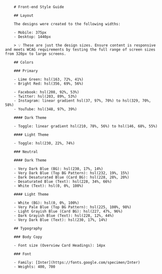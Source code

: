         # Front-end Style Guide

        ## Layout

        The designs were created to the following widths:

        - Mobile: 375px
        - Desktop: 1440px

        > 💡 These are just the design sizes. Ensure content is responsive and meets WCAG requirements by testing the full range of screen sizes from 320px to large screens.

        ## Colors

        ### Primary

        - Lime Green: hsl(163, 72%, 41%)
        - Bright Red: hsl(356, 69%, 56%)

        - Facebook: hsl(208, 92%, 53%)
        - Twitter: hsl(203, 89%, 53%)
        - Instagram: linear gradient hsl(37, 97%, 70%) to hsl(329, 70%, 58%)
        - YouTube: hsl(348, 97%, 39%)

        #### Dark Theme

        - Toggle: linear gradient hsl(210, 78%, 56%) to hsl(146, 68%, 55%)

        #### Light Theme

        - Toggle: hsl(230, 22%, 74%)

        ### Neutral

        #### Dark Theme

        - Very Dark Blue (BG): hsl(230, 17%, 14%)
        - Very Dark Blue (Top BG Pattern): hsl(232, 19%, 15%)
        - Dark Desaturated Blue (Card BG): hsl(228, 28%, 20%)
        - Desaturated Blue (Text): hsl(228, 34%, 66%)
        - White (Text): hsl(0, 0%, 100%)

        #### Light Theme

        - White (BG): hsl(0, 0%, 100%)
        - Very Pale Blue (Top BG Pattern): hsl(225, 100%, 98%)
        - Light Grayish Blue (Card BG): hsl(227, 47%, 96%)
        - Dark Grayish Blue (Text): hsl(228, 12%, 44%)
        - Very Dark Blue (Text): hsl(230, 17%, 14%)

        ## Typography

        ### Body Copy

        - Font size (Overview Card Headings): 14px

        ### Font

        - Family: [Inter](https://fonts.google.com/specimen/Inter)
        - Weights: 400, 700
